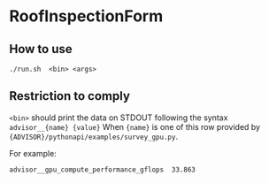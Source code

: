 # RoofInspectionForm

## How to use 

```
./run.sh  <bin> <args>
```

## Restriction to comply

`<bin>` should print the data on STDOUT following the syntax `advisor__{name} {value}`
When `{name}` is one of this row provided by `{ADVISOR}/pythonapi/examples/survey_gpu.py`.

For example:
```
advisor__gpu_compute_performance_gflops  33.863
```
